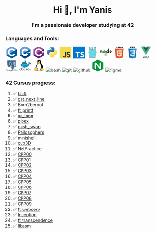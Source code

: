 <h1 align="center">Hi 👋, I'm Yanis</h1>
<h3 align="center">I'm a passionate developer studying at 42</h3>

<h3 align="left">Languages and Tools:</h3>
<p align="left"> 
  <a href="https://www.cprogramming.com/" target="_blank"> 
    <img src="https://raw.githubusercontent.com/devicons/devicon/master/icons/c/c-original.svg" alt="c" width="40" height="40"/> 
  </a> 
  <a href="https://www.w3schools.com/cpp/" target="_blank"> 
    <img src="https://raw.githubusercontent.com/devicons/devicon/master/icons/cplusplus/cplusplus-original.svg" alt="cplusplus" width="40" height="40"/> 
  </a> 
  <a href="https://learn.microsoft.com/en-us/dotnet/csharp/" target="_blank"> 
    <img src="https://raw.githubusercontent.com/devicons/devicon/master/icons/csharp/csharp-original.svg" alt="csharp" width="40" height="40"/>
  </a>
  <a href="https://www.python.org" target="_blank"> 
    <img src="https://raw.githubusercontent.com/devicons/devicon/master/icons/python/python-original.svg" alt="python" width="40" height="40"/> 
  </a> 
  <a href="https://developer.mozilla.org/en-US/docs/Web/JavaScript" target="_blank"> 
    <img src="https://raw.githubusercontent.com/devicons/devicon/master/icons/javascript/javascript-original.svg" alt="javascript" width="40" height="40"/> 
  </a>
  <a href="https://www.typescriptlang.org/" target="_blank"> 
    <img src="https://raw.githubusercontent.com/devicons/devicon/master/icons/typescript/typescript-original.svg" alt="typescript" width="40" height="40"/>
  </a>
  <a href="https://golang.org" target="_blank"> 
    <img src="https://raw.githubusercontent.com/devicons/devicon/master/icons/go/go-original.svg" alt="go" width="40" height="40"/> 
  </a> 
  <a href="https://nodejs.org" target="_blank"> 
    <img src="https://raw.githubusercontent.com/devicons/devicon/master/icons/nodejs/nodejs-original-wordmark.svg" alt="nodejs" width="40" height="40"/> 
  </a> 
  <a href="https://www.w3.org/html/" target="_blank"> 
    <img src="https://raw.githubusercontent.com/devicons/devicon/master/icons/html5/html5-original-wordmark.svg" alt="html5" width="40" height="40"/> 
  </a> 
  <a href="https://www.w3schools.com/css/" target="_blank"> 
    <img src="https://raw.githubusercontent.com/devicons/devicon/master/icons/css3/css3-original-wordmark.svg" alt="css3" width="40" height="40"/> 
  </a> 
  <a href="https://vuejs.org/" target="_blank"> 
    <img src="https://raw.githubusercontent.com/devicons/devicon/master/icons/vuejs/vuejs-original-wordmark.svg" alt="vuejs" width="40" height="40"/> 
  </a> 
  <a href="https://www.postgresql.org" target="_blank"> 
    <img src="https://raw.githubusercontent.com/devicons/devicon/master/icons/postgresql/postgresql-original-wordmark.svg" alt="postgresql" width="40" height="40"/> 
  </a> 
  <a href="https://www.docker.com/" target="_blank"> 
    <img src="https://raw.githubusercontent.com/devicons/devicon/master/icons/docker/docker-original-wordmark.svg" alt="docker" width="40" height="40"/> 
  </a> 
  <a href="https://www.linux.org/" target="_blank"> 
    <img src="https://raw.githubusercontent.com/devicons/devicon/master/icons/linux/linux-original.svg" alt="linux" width="40" height="40"/> 
  </a> 
  <a href="https://www.gnu.org/software/bash/" target="_blank"> 
    <img src="https://www.vectorlogo.zone/logos/gnu_bash/gnu_bash-icon.svg" alt="bash" width="40" height="40"/> 
  </a> 
  <a href="https://git-scm.com/" target="_blank"> 
    <img src="https://www.vectorlogo.zone/logos/git-scm/git-scm-icon.svg" alt="git" width="40" height="40"/> 
  </a>
  <a href="https://github.com/" target="_blank"> 
    <img src="https://cdn.jsdelivr.net/gh/devicons/devicon/icons/github/github-original.svg" alt="github" width="40" height="40"/>
  </a>
  <a href="https://www.nginx.com" target="_blank"> 
    <img src="https://raw.githubusercontent.com/devicons/devicon/master/icons/nginx/nginx-original.svg" alt="nginx" width="40" height="40"/> 
  </a>
  <a href="https://www.figma.com/" target="_blank">
    <img src="https://www.vectorlogo.zone/logos/figma/figma-icon.svg" alt="figma" width="40" height="40"/>
  </a>
</p>


<h3 align="left">42 Cursus progress:</h3>

1. ✅ [Libft](https://github.com/Yac0de/libft)  
2. ✅ [get_next_line](https://github.com/Yac0de/get_next_line)  
3. ✅ Born2beroot  
4. ✅ [ft_printf](https://github.com/Yac0de/ft_printf)  
5. ✅ [so_long](https://github.com/Yac0de/so_long)  
6. ✅ [pipex](https://github.com/Yac0de/pipex)  
7. ✅ [push_swap](https://github.com/Yac0de/push_swap)  
8. ✅ [Philosophers](https://github.com/Yac0de/Philosophers)  
9. ✅ [minishell](https://github.com/Yac0de/minishell)  
10. ✅ [cub3D](https://github.com/OmarTou76/cub3D)  
11. ✅ NetPractice  
12. ✅ [CPP00](https://github.com/Yac0de/CPP00)  
13. ✅ [CPP01](https://github.com/Yac0de/CPP01)  
14. ✅ [CPP02](https://github.com/Yac0de/CPP02)  
15. ✅ [CPP03](https://github.com/Yac0de/CPP03)  
16. ✅ [CPP04](https://github.com/Yac0de/CPP04)  
17. ✅ [CPP05](https://github.com/Yac0de/CPP05)  
18. ✅ [CPP06](https://github.com/Yac0de/CPP06)  
19. ✅ [CPP07](https://github.com/Yac0de/CPP07)  
20. ✅ [CPP08](https://github.com/Yac0de/CPP08)  
21. ✅ [CPP09](https://github.com/Yac0de/CPP09)  
22. ✅ [ft_webserv](https://github.com/uness7/ft_webserv)  
23. ✅ [Inception](https://github.com/Yac0de/Inception)  
24. ✅ [ft_transcendence](https://github.com/Yac0de/Transcendance)  
25. ✅ [libasm](https://github.com/Yac0de/libasm)
